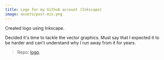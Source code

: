 ```yaml
---
title: Logo for my Github account (Inkscape)
image: assets/post-mix.png
---
```


Created logo using Inkscape.

Decided it's time to tackle the vector graphics. Must say that I expected it to be harder and can't understand why I run away from it for years.

> Repo: [logo](https://github.com/inesucrvenom/small-projects/tree/master/logo).
